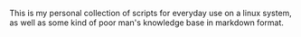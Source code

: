 This is my personal collection of scripts for everyday use on a linux system, as well as some kind of poor man's knowledge base in markdown format.
